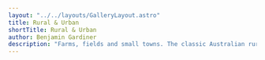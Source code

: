 ```yaml
---
layout: "../../layouts/GalleryLayout.astro"
title: Rural & Urban
shortTitle: Rural & Urban
author: Benjamin Gardiner
description: "Farms, fields and small towns. The classic Australian rural landscapes and their features."
---
```


